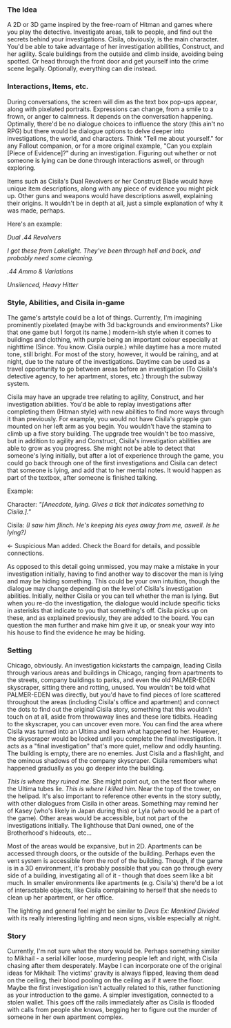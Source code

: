 ### The Idea

A 2D or 3D game inspired by the free-roam of Hitman and games where you play the detective. Investigate areas, talk to people, and find out the secrets behind your investigations. Cisila, obviously, is the main character. You'd be able to take advantage of her investigation abilities, Construct, and her agility. Scale buildings from the outside and climb inside, avoiding being spotted. Or head through the front door and get yourself into the crime scene legally. Optionally, everything can die instead. 

### Interactions, Items, etc.

During conversations, the screen will dim as the text box pop-ups appear, along with pixelated portraits. Expressions can change, from a smile to a frown, or anger to calmness. It depends on the conversation happening. Optimally, there'd be no dialogue choices to influence the story (this ain't no RPG) but there would be dialogue options to delve deeper into investigations, the world, and characters. Think "Tell me about yourself." for any Fallout companion, or for a more original example, "Can you explain [Piece of Evidence]?" during an investigation. Figuring out whether or not someone is lying can be done through interactions aswell, or through exploring. 

Items such as Cisila's Dual Revolvers or her Construct Blade would have unique item descriptions, along with any piece of evidence you might pick up. Other guns and weapons would have descriptions aswell, explaining their origins. It wouldn't be in depth at all, just a simple explanation of why it was made, perhaps.

Here's an example:

*Dual .44 Revolvers*

*I got these from Lakelight. They've been through hell and back, and probably need some cleaning.*

*.44 Ammo & Variations*

*Unsilenced, Heavy Hitter*


### Style, Abilities, and Cisila in-game

The game's artstyle could be a lot of things. Currently, I'm imagining prominently pixelated (maybe with 3d backgrounds and environments? Like that one game but I forgot its name.) modern-ish style when it comes to buildings and clothing, with purple being an important colour especially at nighttime (Since. You know. Cisila ourple.) while daytime has a more muted tone, still bright. For most of the story, however, it would be raining, and at night, due to the nature of the investigations. Daytime can be used as a travel opportunity to go between areas before an investigation (To Cisila's detective agency, to her apartment, stores, etc.) through the subway system. 

Cisila may have an upgrade tree relating to agility, Construct, and her investigation abilities. You'd be able to replay investigations after completing them (Hitman style) with new abilities to find more ways through it than previously. For example, you would not have Cisila's grapple gun mounted on her left arm as you begin. You wouldn't have the stamina to climb up a five story building. The upgrade tree wouldn't be too massive, but in addition to agility and Construct, Cisila's investigation abilities are able to grow as you progress. She might not be able to detect that someone's lying initially, but after a lot of experience through the game, you could go back through one of the first investigations and Cisila can detect that someone is lying, and add that to her mental notes. It would happen as part of the textbox, after someone is finished talking. 

Example:

Character:
*"[Anecdote, lying. Gives a tick that indicates something to Cisila.]."*

Cisila:
*(I saw him flinch. He's keeping his eyes away from me, aswell. Is he lying?)*

<- Suspicious Man added. Check the Board for details, and possible connections.

As opposed to this detail going unmissed, you may make a mistake in your investigation initially, having to find another way to discover the man is lying and may be hiding something. This could be your own intuition, though the dialogue may change depending on the level of Cisila's investigation abilities. Initially, neither Cisila or you can tell whether the man is lying. But when you re-do the investigation, the dialogue would include specific ticks in asterisks that indicate to you that something's off. Cisila picks up on these, and as explained previously, they are added to the board. You can question the man further and make him give it up, or sneak your way into his house to find the evidence he may be hiding.


### Setting

Chicago, obviously. An investigation kickstarts the campaign, leading Cisila through various areas and buildings in Chicago, ranging from apartments to the streets, company buildings to parks, and even the old PALMER-EDEN skyscraper, sitting there and rotting, unused. You wouldn't be told what PALMER-EDEN was directly, but you'd have to find pieces of lore scattered throughout the areas (including Cisila's office and apartment) and connect the dots to find out the original Cisila story, something that this wouldn't touch on at all, aside from throwaway lines and these lore tidbits. Heading to the skyscraper, you can uncover even more. You can find the area where Cisila was turned into an Ultima and learn what happened to her. However, the skyscraper would be locked until you complete the final investigation. It acts as a "final investigation" that's more quiet, mellow and oddly haunting. The building is empty, there are no enemies. Just Cisila and a flashlight, and the ominous shadows of the company skyscraper. Cisila remembers what happened gradually as you go deeper into the building.

*This is where they ruined me.* She might point out, on the test floor where the Ultima tubes lie. *This is where I killed him.* Near the top of the tower, on the helipad. It's also important to reference other events in the story subtly, with other dialogues from Cisila in other areas. Something may remind her of Kasey (who's likely in Japan during this) or Lyla (who would be a part of the game). Other areas would be accessible, but not part of the investigations initially. The lighthouse that Dani owned, one of the Brotherhood's hideouts, etc...

Most of the areas would be expansive, but in 2D. Apartments can be accessed through doors, or the outside of the building. Perhaps even the vent system is accessible from the roof of the building. Though, if the game is in a 3D environment, it's probably possible that you can go through every side of a building, investigating all of it - though that does seem like a bit much. In smaller environments like apartments (e.g. Cisila's) there'd be a lot of interactable objects, like Cisila complaining to herself that she needs to clean up her apartment, or her office. 

The lighting and general feel might be similar to *Deus Ex: Mankind Divided* with its really interesting lighting and neon signs, visible especially at night. 

### Story

Currently, I'm not sure what the story would be. Perhaps something similar to Mikhail - a serial killer loose, murdering people left and right, with Cisila chasing after them desperately. Maybe I can incorporate one of the original ideas for Mikhail: The victims' gravity is always flipped, leaving them dead on the ceiling, their blood pooling on the ceiling as if it were the floor. Maybe the first investigation isn't actually related to this, rather functioning as your introduction to the game. A simpler investigation, connected to a stolen wallet. This goes off the rails immediately after as Cisila is flooded with calls from people she knows, begging her to figure out the murder of someone in her own apartment complex.
